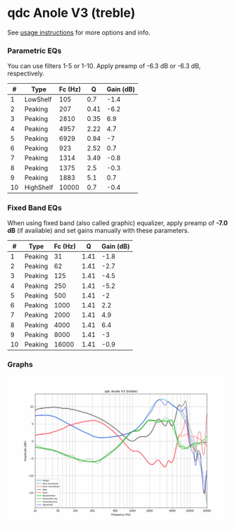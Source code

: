 # qdc Anole V3 (treble)
See [usage instructions](https://github.com/jaakkopasanen/AutoEq#usage) for more options and info.

### Parametric EQs
You can use filters 1-5 or 1-10. Apply preamp of -6.3 dB or -6.3 dB, respectively.

|   # | Type      |   Fc (Hz) |    Q |   Gain (dB) |
|-----|-----------|-----------|------|-------------|
|   1 | LowShelf  |       105 | 0.7  |        -1.4 |
|   2 | Peaking   |       207 | 0.41 |        -6.2 |
|   3 | Peaking   |      2810 | 0.35 |         6.9 |
|   4 | Peaking   |      4957 | 2.22 |         4.7 |
|   5 | Peaking   |      6929 | 0.94 |        -7   |
|   6 | Peaking   |       923 | 2.52 |         0.7 |
|   7 | Peaking   |      1314 | 3.49 |        -0.8 |
|   8 | Peaking   |      1375 | 2.5  |        -0.3 |
|   9 | Peaking   |      1883 | 5.1  |         0.7 |
|  10 | HighShelf |     10000 | 0.7  |        -0.4 |

### Fixed Band EQs
When using fixed band (also called graphic) equalizer, apply preamp of **-7.0 dB** (if available) and set gains manually with these parameters.

|   # | Type    |   Fc (Hz) |    Q |   Gain (dB) |
|-----|---------|-----------|------|-------------|
|   1 | Peaking |        31 | 1.41 |        -1.8 |
|   2 | Peaking |        62 | 1.41 |        -2.7 |
|   3 | Peaking |       125 | 1.41 |        -4.5 |
|   4 | Peaking |       250 | 1.41 |        -5.2 |
|   5 | Peaking |       500 | 1.41 |        -2   |
|   6 | Peaking |      1000 | 1.41 |         2.2 |
|   7 | Peaking |      2000 | 1.41 |         4.9 |
|   8 | Peaking |      4000 | 1.41 |         6.4 |
|   9 | Peaking |      8000 | 1.41 |        -3   |
|  10 | Peaking |     16000 | 1.41 |        -0.9 |

### Graphs
![](./qdc%20Anole%20V3%20(treble).png)
